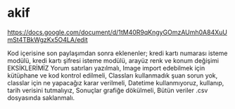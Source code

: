 # akif
https://docs.google.com/document/d/1tM40R9qKngyGOmzAUmh0A84XuUmSt4TBkWgzKx5O4LA/edit

Kod içerisine son paylaşımdan sonra eklenenler; kredi kartı numarası isteme modülü, kredi kartı şifresi isteme modülü, arayüz renk ve konum değişimi
      EKSİKLERİMİZ
 Yorum satırları yazılmalı,
 Image import edebilmek için kütüphane ve kod kontrol edilmeli,
 Classları kullanmadık şuan sorun yok, classlar için ne yapacağız karar verilmeli,
 Datetime kullanmıyoruz, kullanıp, tarih verisini tutmalıyız,
 Sonuçlar grafiğe dökülmeli,
 Bütün veriler .csv dosyasında saklanmalı.
